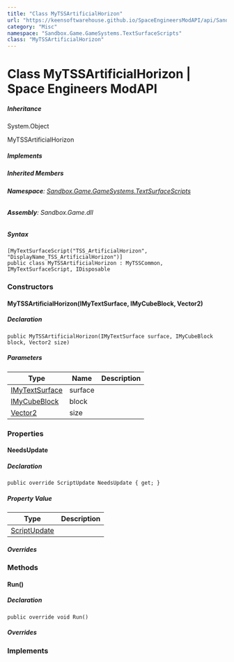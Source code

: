 ```yaml
---
title: "Class MyTSSArtificialHorizon"
url: "https://keensoftwarehouse.github.io/SpaceEngineersModAPI/api/Sandbox.Game.GameSystems.TextSurfaceScripts.MyTSSArtificialHorizon.html"
category: "Misc"
namespace: "Sandbox.Game.GameSystems.TextSurfaceScripts"
class: "MyTSSArtificialHorizon"
---
```


# Class MyTSSArtificialHorizon | Space Engineers ModAPI

##### Inheritance

System.Object

MyTSSArtificialHorizon

##### Implements

##### Inherited Members

###### **Namespace**: [Sandbox.Game.GameSystems.TextSurfaceScripts](https://keensoftwarehouse.github.io/SpaceEngineersModAPI/api/Sandbox.Game.GameSystems.TextSurfaceScripts.html)

###### **Assembly**: Sandbox.Game.dll

##### Syntax

```
[MyTextSurfaceScript("TSS_ArtificialHorizon", "DisplayName_TSS_ArtificialHorizon")]
public class MyTSSArtificialHorizon : MyTSSCommon, IMyTextSurfaceScript, IDisposable
```

### Constructors

#### MyTSSArtificialHorizon(IMyTextSurface, IMyCubeBlock, Vector2)

##### Declaration

```
public MyTSSArtificialHorizon(IMyTextSurface surface, IMyCubeBlock block, Vector2 size)
```

##### Parameters

| Type | Name | Description |
| --- | --- | --- |
| [IMyTextSurface](https://keensoftwarehouse.github.io/SpaceEngineersModAPI/api/Sandbox.ModAPI.Ingame.IMyTextSurface.html) | surface |     |
| [IMyCubeBlock](https://keensoftwarehouse.github.io/SpaceEngineersModAPI/api/VRage.Game.ModAPI.Ingame.IMyCubeBlock.html) | block |     |
| [Vector2](https://keensoftwarehouse.github.io/SpaceEngineersModAPI/api/VRageMath.Vector2.html) | size |     |

### Properties

#### NeedsUpdate

##### Declaration

```
public override ScriptUpdate NeedsUpdate { get; }
```

##### Property Value

| Type | Description |
| --- | --- |
| [ScriptUpdate](https://keensoftwarehouse.github.io/SpaceEngineersModAPI/api/Sandbox.Game.GameSystems.TextSurfaceScripts.ScriptUpdate.html) |     |

##### Overrides

### Methods

#### Run()

##### Declaration

```
public override void Run()
```

##### Overrides

### Implements